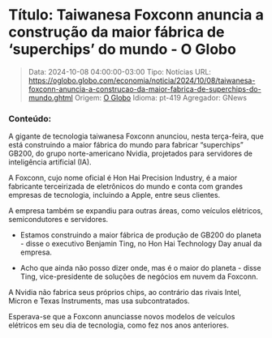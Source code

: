 # Título: Taiwanesa Foxconn anuncia a construção da maior fábrica de ‘superchips’ do mundo - O Globo

>Data: 2024-10-08 04:00:00-03:00
>Tipo: Notícias
>URL: https://oglobo.globo.com/economia/noticia/2024/10/08/taiwanesa-foxconn-anuncia-a-construcao-da-maior-fabrica-de-superchips-do-mundo.ghtml
>Origem: [O Globo](https://oglobo.globo.com)
>Idioma: pt-419
>Agregador: GNews

### Conteúdo:

A gigante de tecnologia taiwanesa Foxconn anunciou, nesta terça-feira, que está construindo a maior fábrica do mundo para fabricar “superchips” GB200, do grupo norte-americano Nvidia, projetados para servidores de inteligência artificial (IA).

A Foxconn, cujo nome oficial é Hon Hai Precision Industry, é a maior fabricante terceirizada de eletrônicos do mundo e conta com grandes empresas de tecnologia, incluindo a Apple, entre seus clientes.

A empresa também se expandiu para outras áreas, como veículos elétricos, semicondutores e servidores.

- Estamos construindo a maior fábrica de produção de GB200 do planeta - disse o executivo Benjamin Ting, no Hon Hai Technology Day anual da empresa.

- Acho que ainda não posso dizer onde, mas é o maior do planeta - disse Ting, vice-presidente de soluções de negócios em nuvem da Foxconn.

A Nvidia não fabrica seus próprios chips, ao contrário das rivais Intel, Micron e Texas Instruments, mas usa subcontratados.

Esperava-se que a Foxconn anunciasse novos modelos de veículos elétricos em seu dia de tecnologia, como fez nos anos anteriores.
